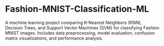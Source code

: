 # Fashion-MNIST-Classification-ML
A machine learning project comparing K-Nearest Neighbors (KNN), Decision Trees, and Support Vector Machines (SVM) for classifying Fashion MNIST images. Includes data preprocessing, model evaluation, confusion matrix visualizations, and performance analysis.
